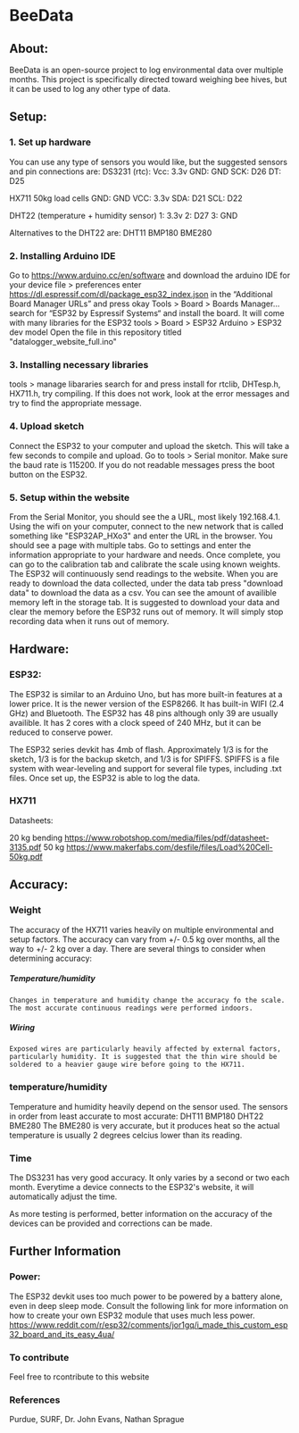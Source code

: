 # BeeData

## About:
BeeData is an open-source project to log environmental data over multiple months. This project is specifically directed toward weighing bee hives, but it can be used to log any other type of data. 

## Setup:
### 1. Set up hardware
You can use any type of sensors you would like, but the suggested sensors and pin connections are:
DS3231 (rtc):
Vcc: 3.3v
GND: GND
SCK: D26
DT: D25

HX711 50kg load cells
GND: GND
VCC: 3.3v
SDA: D21
SCL: D22

DHT22 (temperature + humidity sensor)
1: 3.3v
2: D27
3: GND

Alternatives to the DHT22 are:
DHT11
BMP180
BME280

### 2. Installing Arduino IDE

Go to https://www.arduino.cc/en/software and download the arduino IDE for your device
file > preferences
enter https://dl.espressif.com/dl/package_esp32_index.json in the “Additional Board Manager URLs” and press okay
Tools > Board > Boards Manager…
search for “ESP32 by Espressif Systems“ and install the board.
It will come with many libraries for the ESP32
tools > Board > ESP32 Arduino > ESP32 dev model
Open the file in this repository titled "datalogger_website_full.ino"

### 3. Installing necessary libraries
tools >  manage libararies
search for and press install for
rtclib, DHTesp.h, HX711.h, try compiling. If this does not work, look at the error messages and try to find the appropriate message.

### 4. Upload sketch
Connect the ESP32 to your computer and upload the sketch. This will take a few seconds to compile and upload.
Go to tools > Serial monitor. Make sure the baud rate is 115200. If you do not readable messages press the boot button on the ESP32.

### 5. Setup within the website
From the Serial Monitor, you should see the a URL, most likely 192.168.4.1. Using the wifi on your computer, connect to the new network that is called something like "ESP32AP_HXo3" and enter the URL in the browser.
You should see a page with multiple tabs. Go to settings and enter the information appropriate to your hardware and needs.
Once complete, you can go to the calibration tab and calibrate the scale using known weights. The ESP32 will continuously send readings to the website.
When you are ready to download the data collected, under the data tab press "download data" to download the data as a csv. 
You can see the amount of availible memory left in the storage tab. It is suggested to download your data and clear the memory before the ESP32 runs out of memory. It will simply stop recording data when it runs out of memory.

## Hardware:
### ESP32:
The ESP32 is similar to an Arduino Uno, but has more built-in features at a lower price. It is the newer version of the ESP8266. It has built-in WIFI (2.4 GHz) and Bluetooth. The ESP32 has 48 pins although only 39 are usually availible. It has 2 cores with a clock speed of 240 MHz, but it can be reduced to conserve power.

The ESP32 series devkit has 4mb of flash. Approximately 1/3 is for the sketch, 1/3 is for the backup sketch, and 1/3 is for SPIFFS. SPIFFS is a file system with wear-leveling and support for several file types, including .txt files. Once set up, the ESP32 is able to log the data.

### HX711
Datasheets:

20 kg bending https://www.robotshop.com/media/files/pdf/datasheet-3135.pdf
50 kg https://www.makerfabs.com/desfile/files/Load%20Cell-50kg.pdf

## Accuracy:
### Weight
The accuracy of the HX711 varies heavily on multiple environmental and setup factors. The accuracy can vary from +/- 0.5 kg over months, all the way to +/- 2 kg over a day. There are several things to consider when determining accuracy:
##### Temperature/humidity
    Changes in temperature and humidity change the accuracy fo the scale. The most accurate continuous readings were performed indoors.
##### Wiring
    Exposed wires are particularly heavily affected by external factors, particularly humidity. It is suggested that the thin wire should be soldered to a heavier gauge wire before going to the HX711.
    
### temperature/humidity
Temperature and humidity heavily depend on the sensor used. The sensors in order from least accurate to most accurate:
DHT11
BMP180
DHT22
BME280
The BME280 is very accurate, but it produces heat so the actual temperature is usually 2 degrees celcius lower than its reading.

### Time
The DS3231 has very good accuracy. It only varies by a second or two each month. Everytime a device connects to the ESP32's website, it will automatically adjust the time. 
     
As more testing is performed, better information on the accuracy of the devices can be provided and corrections can be made.

## Further Information

### Power:
The ESP32 devkit uses too much power to be powered by a battery alone, even in deep sleep mode. Consult the following link for more information on how to create your own ESP32 module that uses much less power.
https://www.reddit.com/r/esp32/comments/jor1gq/i_made_this_custom_esp32_board_and_its_easy_4ua/

### To contribute
Feel free to rcontribute to this website

### References
Purdue, SURF, Dr. John Evans, Nathan Sprague
